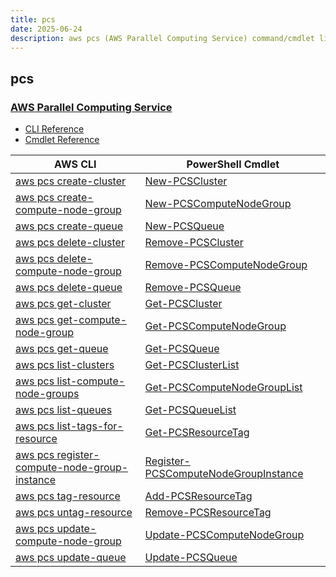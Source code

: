```yaml
---
title: pcs
date: 2025-06-24
description: aws pcs (AWS Parallel Computing Service) command/cmdlet list.
---
```


## pcs

### [AWS Parallel Computing Service](https://aws.amazon.com/pcs/)

* [CLI Reference](https://awscli.amazonaws.com/v2/documentation/api/latest/reference/pcs/index.html)
* [Cmdlet Reference](https://docs.aws.amazon.com/powershell/latest/reference/items/PCS_cmdlets.html)

|AWS CLI|PowerShell Cmdlet|
|----|----|
|[aws pcs create-cluster](https://awscli.amazonaws.com/v2/documentation/api/latest/reference/pcs/create-cluster.html)|[New-PCSCluster](https://docs.aws.amazon.com/powershell/latest/reference/items/New-PCSCluster.html)|
|[aws pcs create-compute-node-group](https://awscli.amazonaws.com/v2/documentation/api/latest/reference/pcs/create-compute-node-group.html)|[New-PCSComputeNodeGroup](https://docs.aws.amazon.com/powershell/latest/reference/items/New-PCSComputeNodeGroup.html)|
|[aws pcs create-queue](https://awscli.amazonaws.com/v2/documentation/api/latest/reference/pcs/create-queue.html)|[New-PCSQueue](https://docs.aws.amazon.com/powershell/latest/reference/items/New-PCSQueue.html)|
|[aws pcs delete-cluster](https://awscli.amazonaws.com/v2/documentation/api/latest/reference/pcs/delete-cluster.html)|[Remove-PCSCluster](https://docs.aws.amazon.com/powershell/latest/reference/items/Remove-PCSCluster.html)|
|[aws pcs delete-compute-node-group](https://awscli.amazonaws.com/v2/documentation/api/latest/reference/pcs/delete-compute-node-group.html)|[Remove-PCSComputeNodeGroup](https://docs.aws.amazon.com/powershell/latest/reference/items/Remove-PCSComputeNodeGroup.html)|
|[aws pcs delete-queue](https://awscli.amazonaws.com/v2/documentation/api/latest/reference/pcs/delete-queue.html)|[Remove-PCSQueue](https://docs.aws.amazon.com/powershell/latest/reference/items/Remove-PCSQueue.html)|
|[aws pcs get-cluster](https://awscli.amazonaws.com/v2/documentation/api/latest/reference/pcs/get-cluster.html)|[Get-PCSCluster](https://docs.aws.amazon.com/powershell/latest/reference/items/Get-PCSCluster.html)|
|[aws pcs get-compute-node-group](https://awscli.amazonaws.com/v2/documentation/api/latest/reference/pcs/get-compute-node-group.html)|[Get-PCSComputeNodeGroup](https://docs.aws.amazon.com/powershell/latest/reference/items/Get-PCSComputeNodeGroup.html)|
|[aws pcs get-queue](https://awscli.amazonaws.com/v2/documentation/api/latest/reference/pcs/get-queue.html)|[Get-PCSQueue](https://docs.aws.amazon.com/powershell/latest/reference/items/Get-PCSQueue.html)|
|[aws pcs list-clusters](https://awscli.amazonaws.com/v2/documentation/api/latest/reference/pcs/list-clusters.html)|[Get-PCSClusterList](https://docs.aws.amazon.com/powershell/latest/reference/items/Get-PCSClusterList.html)|
|[aws pcs list-compute-node-groups](https://awscli.amazonaws.com/v2/documentation/api/latest/reference/pcs/list-compute-node-groups.html)|[Get-PCSComputeNodeGroupList](https://docs.aws.amazon.com/powershell/latest/reference/items/Get-PCSComputeNodeGroupList.html)|
|[aws pcs list-queues](https://awscli.amazonaws.com/v2/documentation/api/latest/reference/pcs/list-queues.html)|[Get-PCSQueueList](https://docs.aws.amazon.com/powershell/latest/reference/items/Get-PCSQueueList.html)|
|[aws pcs list-tags-for-resource](https://awscli.amazonaws.com/v2/documentation/api/latest/reference/pcs/list-tags-for-resource.html)|[Get-PCSResourceTag](https://docs.aws.amazon.com/powershell/latest/reference/items/Get-PCSResourceTag.html)|
|[aws pcs register-compute-node-group-instance](https://awscli.amazonaws.com/v2/documentation/api/latest/reference/pcs/register-compute-node-group-instance.html)|[Register-PCSComputeNodeGroupInstance](https://docs.aws.amazon.com/powershell/latest/reference/items/Register-PCSComputeNodeGroupInstance.html)|
|[aws pcs tag-resource](https://awscli.amazonaws.com/v2/documentation/api/latest/reference/pcs/tag-resource.html)|[Add-PCSResourceTag](https://docs.aws.amazon.com/powershell/latest/reference/items/Add-PCSResourceTag.html)|
|[aws pcs untag-resource](https://awscli.amazonaws.com/v2/documentation/api/latest/reference/pcs/untag-resource.html)|[Remove-PCSResourceTag](https://docs.aws.amazon.com/powershell/latest/reference/items/Remove-PCSResourceTag.html)|
|[aws pcs update-compute-node-group](https://awscli.amazonaws.com/v2/documentation/api/latest/reference/pcs/update-compute-node-group.html)|[Update-PCSComputeNodeGroup](https://docs.aws.amazon.com/powershell/latest/reference/items/Update-PCSComputeNodeGroup.html)|
|[aws pcs update-queue](https://awscli.amazonaws.com/v2/documentation/api/latest/reference/pcs/update-queue.html)|[Update-PCSQueue](https://docs.aws.amazon.com/powershell/latest/reference/items/Update-PCSQueue.html)|

